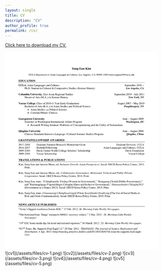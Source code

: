 ```yaml
---
layout: single
title: CV
description: "CV"
author_profile: true
permalink: /cv/
---
```

[Click here to download my CV.](/assets/files/CV.pdf)

<kbd>
  <img src="/assets/files/cv-1.png">
</kbd>
![cv1](/assets/files/cv-1.png)
![cv2](/assets/files/cv-2.png)
![cv3](/assets/files/cv-3.png)
![cv4](/assets/files/cv-4.png)
![cv5](/assets/files/cv-5.png)
